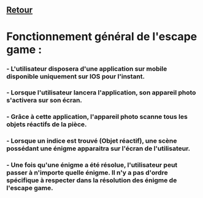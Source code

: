 ## [Retour](/Readme.md)

# Fonctionnement général de l'escape game :

### - L'utilisateur disposera d'une application sur mobile disponible uniquement sur IOS pour l'instant.

### - Lorsque l'utilisateur lancera l'application, son appareil photo s'activera sur son écran.

### - Grâce à cette application, l'appareil photo scanne tous les objets réactifs de la pièce.

### - Lorsque un indice est trouvé (Objet réactif), une scène possédant une énigme apparaitra sur l'écran de l'utilisateur.

### - Une fois qu'une énigme a été résolue, l'utilisateur peut passer à n'importe quelle énigme. Il n'y a pas d'ordre spécifique à respecter dans la résolution des énigme de l'escape game.
